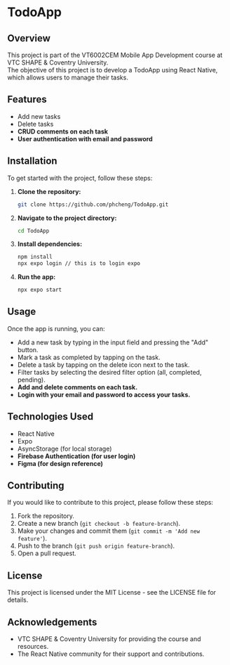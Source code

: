 # TodoApp

## Overview

This project is part of the VT6002CEM Mobile App Development course at VTC SHAPE & Coventry University.   
The objective of this project is to develop a TodoApp using React Native, which allows users to manage their tasks.

## Features

- Add new tasks
- Delete tasks
- **CRUD comments on each task**
- **User authentication with email and password**

## Installation

To get started with the project, follow these steps:

1. **Clone the repository:**
   ```bash
   git clone https://github.com/phcheng/TodoApp.git
   ```
2. **Navigate to the project directory:**
   ```bash
   cd TodoApp
   ```
3. **Install dependencies:**
   ```bash
   npm install
   npx expo login // this is to login expo
   ```
4. **Run the app:**
   ```bash
   npx expo start
   ```

## Usage

Once the app is running, you can:

- Add a new task by typing in the input field and pressing the "Add" button.
- Mark a task as completed by tapping on the task.
- Delete a task by tapping on the delete icon next to the task.
- Filter tasks by selecting the desired filter option (all, completed, pending).
- **Add and delete comments on each task.**
- **Login with your email and password to access your tasks.**

## Technologies Used

- React Native
- Expo
- AsyncStorage (for local storage)
- **Firebase Authentication (for user login)**
- **Figma (for design reference)**

## Contributing

If you would like to contribute to this project, please follow these steps:

1. Fork the repository.
2. Create a new branch (`git checkout -b feature-branch`).
3. Make your changes and commit them (`git commit -m 'Add new feature'`).
4. Push to the branch (`git push origin feature-branch`).
5. Open a pull request.

## License

This project is licensed under the MIT License - see the LICENSE file for details.

## Acknowledgements

- VTC SHAPE & Coventry University for providing the course and resources.
- The React Native community for their support and contributions.
